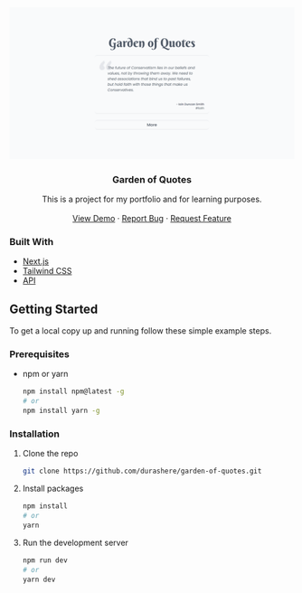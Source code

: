 <p align="center">
  <a href="https://github.com/durashere/garden-of-quotes">
    <img src="public/1440x768.png" alt="Overview screenshot" >
  </a>
  <h3 align="center">Garden of Quotes</h3>

  <p align="center">
    This is a project for my portfolio and for learning purposes.
    <br />
    <br />
    <a href="https://garden-of-quotes.vercel.app">View Demo</a>
    ·
    <a href="https://github.com/durashere/garden-of-quotes/issues">Report Bug</a>
    ·
    <a href="https://github.com/durashere/garden-of-quotes/issues">Request Feature</a>
  </p>
</p>

### Built With

* [Next.js](https://nextjs.org)
* [Tailwind CSS](https://tailwindcss.com)
* [API](https://github.com/pprathameshmore/QuoteGarden)


## Getting Started

To get a local copy up and running follow these simple example steps.

### Prerequisites

* npm or yarn
  ```sh
  npm install npm@latest -g
  # or
  npm install yarn -g
  ```

### Installation

1. Clone the repo
   ```sh
   git clone https://github.com/durashere/garden-of-quotes.git
   ```
2. Install packages
   ```sh
   npm install
   # or
   yarn
   ```
3. Run the development server
   ```sh
   npm run dev
   # or
   yarn dev
   ```
